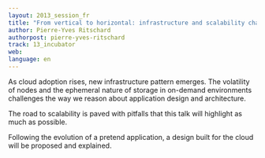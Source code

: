 ```yaml
---
layout: 2013_session_fr
title: "From vertical to horizontal: infrastructure and scalability challenges in the cloud"
author: Pierre-Yves Ritschard
authorpost: pierre-yves-ritschard
track: 13_incubator
web: 
language: en
---
```


As cloud adoption rises, new infrastructure pattern emerges. The volatility of nodes and the ephemeral nature of storage in on-demand environments challenges the way we reason about application design and architecture.

The road to scalability is paved with pitfalls that this talk will highlight as much as possible.

Following the evolution of a pretend application, a design built for the cloud will be proposed and explained.